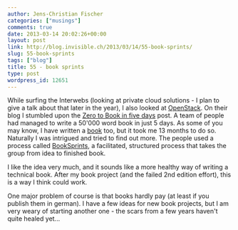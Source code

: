 ```yaml
---
author: Jens-Christian Fischer
categories: ["musings"]
comments: true
date: 2013-03-14 20:02:26+00:00
layout: post
link: http://blog.invisible.ch/2013/03/14/55-book-sprints/
slug: 55-book-sprints
tags: ["blog"]
title: 55 - book sprints
type: post
wordpress_id: 12651
---
```


While surfing the Interwebs (looking at private cloud solutions - I plan to give a talk about that later in the year), I also looked at [OpenStack](http://openstack,org). On their blog I stumbled upon the [Zero to Book in five days](http://www.openstack.org/blog/2013/03/we-did-it-zero-to-book-in-five-days/) post. A team of people had managed to write a 50'000 word book in just 5 days. As some of you may know, I have written a [book](http://www.amazon.de/Professionelle-Webentwicklung-mit-Ruby-Rails/dp/3826690257/ref=sr_1_6?ie=UTF8&qid=1363286435&sr=8-6) too, but it took me 13 months to do so. Naturally I was intrigued and tried to find out more. The people used a process called [BookSprints](http://booksprints.net), a facilitated, structured process that takes the group from idea to finished book.

I like the idea very much, and it sounds like a more healthy way of writing a technical book. After my book project (and the failed 2nd edition effort), this is a way I think could work.

One major problem of course is that books hardly pay (at least if you publish them in german). I have a few ideas for new book projects, but I am very weary of starting another one - the scars from a few years haven't quite healed yet...
